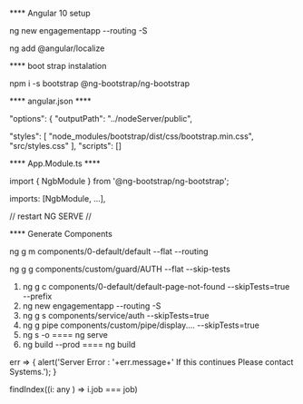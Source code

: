 **** Angular 10 setup

ng new engagementapp --routing -S

ng add @angular/localize

**** boot strap instalation

npm i -s bootstrap @ng-bootstrap/ng-bootstrap

**** angular.json ****

"options": { "outputPath": "../nodeServer/public",

"styles": [ 
    "node_modules/bootstrap/dist/css/bootstrap.min.css",
    "src/styles.css" ],
"scripts": []

**** App.Module.ts ****

import { NgbModule } from '@ng-bootstrap/ng-bootstrap';

imports: [NgbModule, ...],

// restart NG SERVE //

**** Generate Components

ng g m components/0-default/default --flat --routing

ng g g components/custom/guard/AUTH --flat --skip-tests

1. ng g c components/0-default/default-page-not-found --skipTests=true --prefix 
1. ng new engagementapp --routing -S 
2. ng g s components/service/auth --skipTests=true 
3. ng g pipe components/custom/pipe/display.... --skipTests=true 
3. ng s -o ==== ng serve 
4. ng build --prod ==== ng build

err =>  {
  alert('Server Error : '+err.message+' If this continues Please contact Systems.');
}

findIndex((i: any ) => i.job === job)